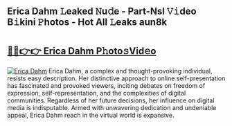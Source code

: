## Erica Dahm 𝙻eaked 𝙽u𝚍e - Part-Nsl 𝚅𝚒deo B𝚒kini 𝙿hotos - Hot All 𝙻eaks aun8k

# <h2><a href="http://ld18kr.urlbe.top/?page=Erica+Dahm">🔗🔗👉👉 Erica Dahm P𝚑oto𝚜Vid𝚎o</a></h2>

[![Erica Dahm](https://i.imgur.com/eBuTRDB.gif)](http://ld18kr.urlbe.top/?page=Erica+Dahm)
Erica Dahm, a complex and thought-provoking individual, resists easy description. Her distinctive approach to online self-presentation has fascinated and provoked viewers, inciting debates on freedom of expression, self-representation, and the complexities of digital communities. Regardless of her future decisions, her influence on digital media is indisputable. Armed with unwavering dedication and undeniable appeal, Erica Dahm reach in the virtual world is expansive.
